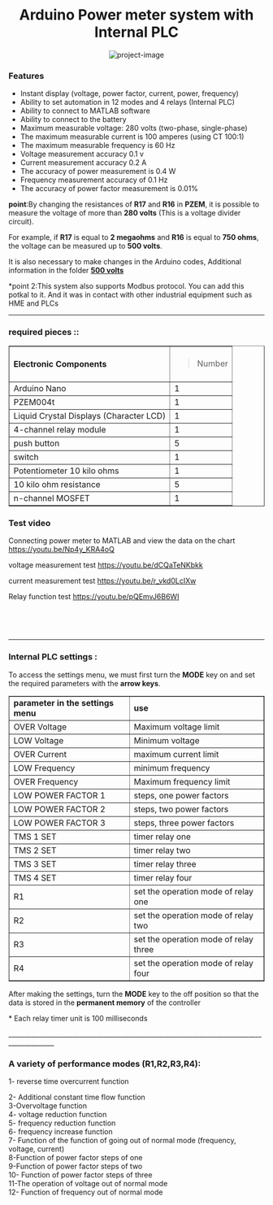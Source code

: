 <h1 align="center" id="title">Arduino Power meter system with Internal PLC</h1>

<p align="center"><img src="https://s6.uupload.ir/files/layer_510_o37r.png" alt="project-image"></p>

<h3><strong>Features</strong></h3>
<ul>
<li>Instant display (voltage, power factor, current, power, frequency)</li>
<li>Ability to set automation in 12 modes and 4 relays (Internal PLC)</li>
<li>Ability to connect to MATLAB software</li>
<li>Ability to connect to the battery</li>
<li>Maximum measurable voltage: 280 volts (two-phase, single-phase)</li>
<li>The maximum measurable current is 100 amperes (using CT 100:1)</li>
<li>The maximum measurable frequency is 60 Hz</li>
<li>Voltage measurement accuracy 0.1 v</li>
<li>Current measurement accuracy 0.2 A</li>
<li>The accuracy of power measurement is 0.4 W</li>
<li>Frequency measurement accuracy of 0.1 Hz</li>
<li>The accuracy of power factor measurement is 0.01%</li>
</ul>
<p><strong>point</strong>:By changing the resistances of <strong>R17</strong> and <strong>R16</strong> in <strong>PZEM</strong>, it is possible to measure the voltage of more than <strong>280 volts</strong> (This is a voltage divider circuit).</p>
<p>For example, if <strong>R17</strong> is equal to <strong>2 megaohms</strong> and <strong>R16</strong> is equal to <strong>750 ohms</strong>, the voltage can be measured up to <strong>500 volts</strong>.</p>
<p>It is also necessary to make changes in the Arduino codes, Additional information in the folder <span style="text-decoration: underline;"><strong>500 volts</strong></span></p>
*point 2:This system also supports Modbus protocol. You can add this potkal to it. And it was in contact with other industrial equipment such as HME and PLCs

____________________________________________________________________________________________
<h3><strong>required pieces ::</strong></h3>
<table border="1">
<tbody>
<tr>
<td>
<h4>Electronic Components</h4>
</td>
<td>
<blockquote>Number</blockquote>
</td>
</tr>
<tr>
<td>Arduino Nano</td>
<td>1</td>
</tr>
<tr>
<td>PZEM004t</td>
<td>1</td>
</tr>
<tr>
<td>Liquid Crystal Displays (Character LCD)</td>
<td>1</td>
</tr>
<tr>
<td>4-channel relay module</td>
<td>1</td>
</tr>
<tr>
<td>push button</td>
<td>5</td>
</tr>
<tr>
<td>switch</td>
<td>1</td>
</tr>
<tr>
<td>Potentiometer 10 kilo ohms</td>
<td>1</td>
</tr>
<tr>
<td>10 kilo ohm resistance</td>
<td>5</td>
</tr>
<tr>
<td>n-channel MOSFET</td>
<td>1</td>
</tr>
</tbody>
</table>
<h3>Test video&nbsp;</h3>
<p>Connecting power meter to MATLAB and view the data on the chart <a href="https://youtu.be/Np4y_KRA4oQ">https://youtu.be/Np4y_KRA4oQ</a></p>
<p>voltage measurement test <a href="https://youtu.be/dCQaTeNKbkk">https://youtu.be/dCQaTeNKbkk</a></p>
<p>current measurement test <a href="https://youtu.be/r_vkd0LcIXw">https://youtu.be/r_vkd0LcIXw</a></p>
<p>Relay function test <a href="https://youtu.be/pQEmvJ6B6WI">https://youtu.be/pQEmvJ6B6WI</a></p>
<p>&nbsp;</p>
<p>&nbsp;</p>

____________________________________________________________________________________________

<h3>Internal PLC settings :</h3>
<p>To access the settings menu, we must first turn the <strong>MODE</strong> key on and set the required parameters with the <strong>arrow keys</strong>.</p>
<table border="1">
<tbody>
<tr>
<td><strong>parameter in the settings menu</strong></td>
<td><strong>use</strong></td>
</tr>
<tr>
<td>OVER Voltage</td>
<td>Maximum voltage limit</td>
</tr>
<tr>
<td>LOW Voltage</td>
<td>Minimum voltage&nbsp;</td>
</tr>
<tr>
<td>OVER Current</td>
<td>maximum current limit</td>
</tr>
<tr>
<td>LOW Frequency</td>
<td>minimum frequency</td>
</tr>
<tr>
<td>OVER Frequency</td>
<td>Maximum frequency limit</td>
</tr>
<tr>
<td>LOW POWER FACTOR 1</td>
<td>steps, one power factors</td>
</tr>
<tr>
<td>LOW POWER FACTOR 2</td>
<td>steps, two power factors</td>
</tr>
<tr>
<td>LOW POWER FACTOR 3</td>
<td>steps, three power factors</td>
</tr>
<tr>
<td>TMS 1 SET</td>
<td>timer relay one</td>
</tr>
<tr>
<td>TMS 2 SET</td>
<td>timer relay two</td>
</tr>
<tr>
<td>TMS 3 SET</td>
<td>timer relay three</td>
</tr>
<tr>
<td>TMS 4 SET</td>
<td>timer relay four</td>
</tr>
<tr>
<td>R1</td>
<td>set the operation mode of relay one</td>
</tr>
<tr>
<td>R2</td>
<td>set the operation mode of relay two</td>
</tr>
<tr>
<td>R3</td>
<td>set the operation mode of relay three</td>
</tr>
<tr>
<td>R4</td>
<td>set the operation mode of relay four</td>
</tr>
</tbody>
</table>
<p>After making the settings, turn the <strong>MODE</strong> key to the off position so that the data is stored in the <strong>permanent memory</strong> of the controller</p>
<p>* Each relay timer unit is 100 milliseconds</p>
____________________________________________________________________________________________

<h3>A variety of performance modes (R1,R2,R3,R4):</h3>
<p>1- reverse time overcurrent function</p>
2- Additional constant time flow function<br />
3-Overvoltage function<br />
4- voltage reduction function<br />
5- frequency reduction function<br />
6- frequency increase function<br />
7- Function of the function of going out of normal mode (frequency, voltage, current)<br />
8-Function of power factor steps of one<br />
9-Function of power factor steps of two<br />
10- Function of power factor steps of three<br />
11-The operation of voltage out of normal mode<br />
12-&nbsp;Function of frequency out of normal mode</p>
